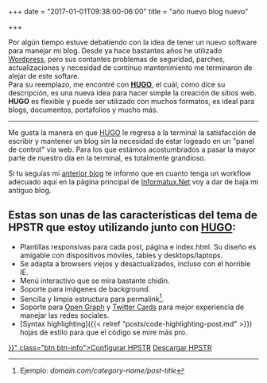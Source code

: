 +++
date = "2017-01-01T09:38:00-06:00"
title = "año nuevo blog nuevo"

+++

Por algún tiempo estuve debatiendo con la idea de tener un nuevo software para manejar mi blog. Desde ya hace bastantes años he utilizado <a href="https://wordpress.org/">Wordpress</a>, pero sus contantes problemas de seguridad, parches, actualizaciones y necesidad de continuo mantenimiento me terminaron de alejar de este softare. <br>
Para su reemplazo, me encontré con **<a href=" https://gohugo.io/">HUGO</a>**, el cuál, como dice su descripción, es una nueva idea para hacer simple la creación de sitios web. **HUGO** es flexible y puede ser utilizado con muchos formatos, es ideal para blogs, documentos, portafolios y mucho más.

---
Me gusta la manera en que [HUGO](https://gohugo.io/) le regresa a la terminal la satisfacción de escribir y mantener un blog sin la necesidad de estar logeado en un "panel de control"  via web. Para los que estámos acostumbrados a pasar la mayor parte de nuestro día en la terminal, es totalmente grandioso.

Si tu seguías mi [anterior blog](http://kwame.informatux.net/) te informo que en cuanto tenga un workflow adecuado aquí en la página principal de [Informatux.Net](http://informatux.net) voy a dar de baja mi antiguo blog.

## Estas son unas de las características del tema de HPSTR que estoy utilizando junto con [HUGO](https://gohugo.io/):

* Plantillas responsivas para cada post, página e index.html. Su diseño es amigable con dispositivos móviles, tables y desktops/laptops.
* Se adapta a browsers viejos y desactualizados, incluso con el horrible IE.  
* Menú interactivo que se mira bastante chidin.
* Soporte para imágenes de background.
* Sencilla y limpia estructura para permalink[^1].
* Soporte para [Open Graph](https://developers.facebook.com/docs/opengraph/) y [Twitter Cards](https://dev.twitter.com/docs/cards) para mejor experiencia de manejar las redes sociales.
* [Syntax highlighting]({{< relref "posts/code-highlighting-post.md" >}}) hojas de estilo para que el código se mire más pro.

<div markdown="0"><a href="{{< relref "theme-setup.md" >}}" class="btn btn-info">Configurar HPSTR</a> <a href="https://github.com/dldx/hpstr-hugo-theme" class="btn btn-success">Descargar HPSTR</a></div>

[^1]: Ejemplo: *domain.com/category-name/post-title*

